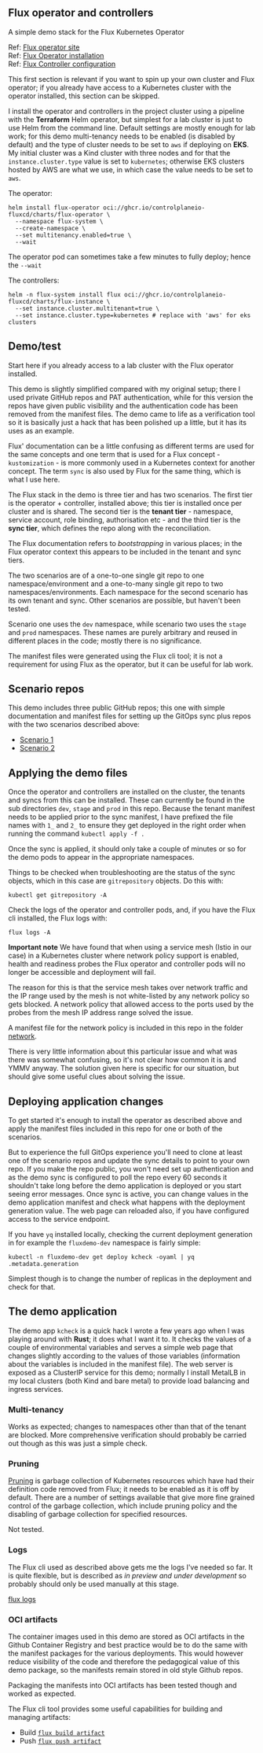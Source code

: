 ## Flux operator and controllers

A simple demo stack for the Flux Kubernetes Operator

Ref: [Flux operator site](https://fluxcd.control-plane.io/operator/)    
Ref: [Flux Operator installation](https://fluxcd.control-plane.io/operator/install/)    
Ref: [Flux Controller configuration](https://fluxcd.control-plane.io/operator/flux-config/)    

This first section is relevant if you want to spin up your own cluster and Flux operator; if you already have access to a Kubernetes cluster with the operator installed, this section can be skipped.

I install the operator and controllers in the project cluster using a pipeline with the **Terraform** Helm operator, but simplest for a lab cluster is just to use Helm from the command line. Default settings are mostly enough for lab work; for this demo multi-tenancy needs to be enabled (is disabled by default) and the type of cluster needs to be set to `aws` if deploying on **EKS**. My initial cluster was a Kind cluster with three nodes and for that the  `instance.cluster.type` value is set to `kubernetes`; otherwise EKS clusters hosted by AWS are what we use, in which case the value needs to be set to `aws`.

The operator:
```
helm install flux-operator oci://ghcr.io/controlplaneio-fluxcd/charts/flux-operator \
  --namespace flux-system \
  --create-namespace \
  --set multitenancy.enabled=true \
  --wait
```

The operator pod can sometimes take a few minutes to fully deploy; hence the `--wait`

The controllers:
```
helm -n flux-system install flux oci://ghcr.io/controlplaneio-fluxcd/charts/flux-instance \
  --set instance.cluster.multitenant=true \
  --set instance.cluster.type=kubernetes # replace with 'aws' for eks clusters
```

## Demo/test
Start here if you already access to a lab cluster with the Flux operator installed.   

This demo is slightly simplified compared with my original setup; there I used private GitHub repos and PAT authentication, while for this version the repos have given public visibility and the authentication code has been removed from the manifest files. The demo came to life as a verification tool so it is basically just a hack that has been polished up a little, but it has its uses as an example.

Flux' documentation can be a little confusing as different terms are used for the same concepts and one term that is used for a Flux concept - `kustomization` - is more commonly used in a Kubernetes context for another concept. The term `sync` is also used by Flux for the same thing, which is what I use here.

The Flux stack in the demo is three tier and has two scenarios. The first tier is the operator + controller, installed above; this tier is installed once per cluster and is shared. The second tier is the **tenant tier** - namespace, service account, role binding, authorisation etc - and the third tier is the **sync tier**, which defines the repo along with the reconciliation.

The Flux documentation refers to *bootstrapping* in various places; in the Flux operator context this appears to be included in the tenant and sync tiers.

The two scenarios are of a one-to-one single git repo to one namespace/environment and a one-to-many single git repo to two namespaces/environments. Each namespace for the second scenario has its own tenant and sync. Other scenarios are possible, but haven't been tested.

Scenario one uses the `dev` namespace, while scenario two uses the `stage` and `prod` namespaces. These names are purely arbitrary and reused in different places in the code; mostly there is no significance.

The manifest files were generated using the Flux cli tool; it is not a requirement for using Flux as the operator, but it can be useful for lab work.

## Scenario repos
This demo includes three public GitHub repos; this one with simple documentation and manifest files for setting up the GitOps sync plus repos with the two scenarios described above:

- [Scenario 1](https://github.com/wolcn/flux-dev)
- [Scenario 2](https://github.com/wolcn/flux-stage-prod)

## Applying the demo files

Once the operator and controllers are installed on the cluster, the tenants and syncs from this can be installed. These can currently be found in the sub directories `dev`, `stage` and `prod` in this repo. Because the tenant manifest needs to be applied prior to the sync manifest, I have prefixed the file names with `1_` and `2_` to ensure they get deployed in the right order when running the command `kubectl apply -f .`

Once the sync is applied, it should only take a couple of minutes or so for the demo pods to appear in the appropriate namespaces.

Things to be checked when troubleshooting are the status of the sync objects, which in this case are `gitrepository` objects. Do this with:
```
kubectl get gitrepository -A
```
Check the logs of the operator and controller pods, and, if you have the Flux cli installed, the Flux logs with:
```
flux logs -A
```

**Important note**
We have found that when using a service mesh (Istio in our case) in a Kubernetes cluster where network policy support is enabled, health and readiness probes the Flux operator and controller pods will no longer be accessible and deployment will fail.

The reason for this is that the service mesh takes over network traffic and the IP range used by the mesh is not white-listed by any network policy so gets blocked. A network policy that allowed access to the ports used by the probes from the mesh IP address range solved the issue.

A manifest file for the network policy is included in this repo in the folder [network](./network).

There is very little information about this particular issue and what was there was somewhat confusing, so it's not clear how common it is and YMMV anyway. The solution given here is specific for our situation, but should give some useful clues about solving the issue.

## Deploying application changes

To get started it's enough to install the operator as described above and apply the manifest files included in this repo for one or both of the scenarios. 

But to experience the full GitOps experience you'll need to clone at least one of the scenario repos and update the sync details to point to your own repo. If you make the repo public, you won't need set up authentication and as the demo sync is configured to poll the repo every 60 seconds it shouldn't take long before the demo application is deployed or you start seeing error messages. Once sync is active, you can change values in the demo application manifest and check what happens with the deployment generation value. The web page can reloaded also, if you have configured access to the service endpoint.

If you have `yq` installed locally, checking the current deployment generation in for example the `fluxdemo-dev` namespace is fairly simple:
```
kubectl -n fluxdemo-dev get deploy kcheck -oyaml | yq .metadata.generation
```

Simplest though is to change the number of replicas in the deployment and check for that. 

## The demo application

The demo app `kcheck` is a quick hack I wrote a few years ago when I was playing around with **Rust**; it does what I want it to. It checks the values of a couple of environmental variables and serves a simple web page that changes slightly according to the values of those variables (information about the variables is included in the manifest file). The web server is exposed as a ClusterIP service for this demo; normally I install MetalLB in my local clusters (both Kind and bare metal) to provide load balancing and ingress services.

### Multi-tenancy

Works as expected; changes to namespaces other than that of the tenant are blocked. More comprehensive verification should probably be carried out though as this was just a simple check.

### Pruning

[Pruning](https://fluxcd.io/flux/components/kustomize/kustomizations/#prune) is garbage collection of Kubernetes resources which have had their definition code removed from Flux; it needs to be enabled as it is off by default. There are a number of settings available that give more fine grained control of the garbage collection, which include pruning policy and the disabling of garbage collection for specified resources. 

Not tested.

### Logs

The Flux cli used as described above gets me the logs I've needed so far. It is quite flexible, but is described as *in preview and under development* so probably should only be used manually at this stage.

[flux logs](https://fluxcd.io/flux/cmd/flux_logs/)

### OCI artifacts

The container images used in this demo are stored as OCI artifacts in the Github Container Registry and best practice would be to do the same with the manifest packages for the various deployments. This would however reduce visibility of the code and therefore the pedagogical value of this demo package, so the manifests remain stored in old style Github repos.

Packaging the manifests into OCI artifacts has been tested though and worked as expected. 

The Flux cli tool provides some useful capabilities for building and managing artifacts:

  - Build [`flux build artifact`](https://fluxcd.io/flux/cmd/flux_build_artifact/)
  - Push [`flux push artifact`](https://fluxcd.io/flux/cmd/flux_push_artifact/)




 




